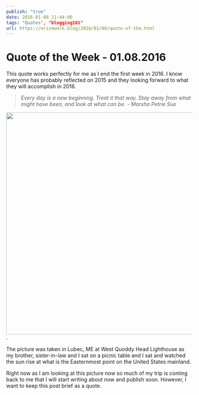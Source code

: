 ```yaml
---
publish: "true"
date: 2016-01-08 11:44:00
tags: "Quotes", "blogging101"
url: https://ericmwalk.blog/2016/01/08/quote-of-the.html
---
```


# Quote of the Week - 01.08.2016

This quote works perfectly for me as I end the first week in 2016. I know everyone has probably reflected on 2015 and they looking forward to what they will accomplish in 2016.

>*Every day is a new beginning. Treat it that way. Stay away from what might have been, and look at what can be. - Marsha Petrie Sue*

<img src="uploads/2021/1d26ad153e.png" width="600" height="600" alt="" />.

The picture was taken in Lubec, ME at West Quoddy Head Lighthouse as my brother, sister-in-law and I sat on a picnic table and I sat and watched the sun rise at what is the Easternmost point on the United States mainland.

Right now as I am looking at this picture now so much of my trip is coming back to me that I will start writing about now and publish soon. However, I want to keep this post brief as a quote.

